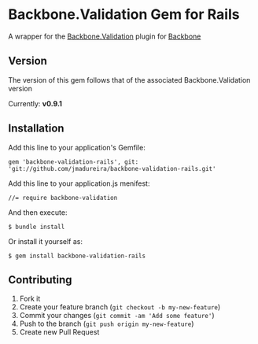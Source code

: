 # Backbone.Validation Gem for Rails

A wrapper for the [Backbone.Validation](https://github.com/thedersen/backbone.validation) plugin for [Backbone](https://github.com/documentcloud/backbone/)

## Version
The version of this gem follows that of the associated Backbone.Validation version

Currently: **v0.9.1**

## Installation

Add this line to your application's Gemfile:

    gem 'backbone-validation-rails', git: 'git://github.com/jmadureira/backbone-validation-rails.git'

Add this line to your application.js menifest:

    //= require backbone-validation

And then execute:

    $ bundle install

Or install it yourself as:

    $ gem install backbone-validation-rails

## Contributing

1. Fork it
2. Create your feature branch (`git checkout -b my-new-feature`)
3. Commit your changes (`git commit -am 'Add some feature'`)
4. Push to the branch (`git push origin my-new-feature`)
5. Create new Pull Request
